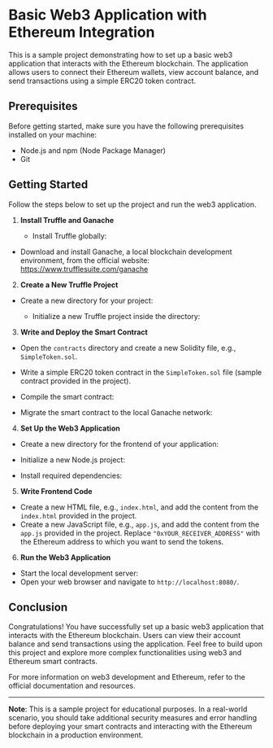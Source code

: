 # Basic Web3 Application with Ethereum Integration

This is a sample project demonstrating how to set up a basic web3 application that interacts with the Ethereum blockchain. The application allows users to connect their Ethereum wallets, view account balance, and send transactions using a simple ERC20 token contract.

## Prerequisites

Before getting started, make sure you have the following prerequisites installed on your machine:

- Node.js and npm (Node Package Manager)
- Git

## Getting Started

Follow the steps below to set up the project and run the web3 application.

1. **Install Truffle and Ganache**

   - Install Truffle globally:

- Download and install Ganache, a local blockchain development environment, from the official website: https://www.trufflesuite.com/ganache

2. **Create a New Truffle Project**

- Create a new directory for your project:

  - Initialize a new Truffle project inside the directory:
    
3. **Write and Deploy the Smart Contract**

- Open the `contracts` directory and create a new Solidity file, e.g., `SimpleToken.sol`.
- Write a simple ERC20 token contract in the `SimpleToken.sol` file (sample contract provided in the project).

- Compile the smart contract:

- Migrate the smart contract to the local Ganache network:

4. **Set Up the Web3 Application**

- Create a new directory for the frontend of your application:

- Initialize a new Node.js project:
- Install required dependencies:

5. **Write Frontend Code**

- Create a new HTML file, e.g., `index.html`, and add the content from the `index.html` provided in the project.
- Create a new JavaScript file, e.g., `app.js`, and add the content from the `app.js` provided in the project. Replace `"0xYOUR_RECEIVER_ADDRESS"` with the Ethereum address to which you want to send the tokens.

6. **Run the Web3 Application**

- Start the local development server:
- Open your web browser and navigate to `http://localhost:8080/`.

## Conclusion

Congratulations! You have successfully set up a basic web3 application that interacts with the Ethereum blockchain. Users can view their account balance and send transactions using the application. Feel free to build upon this project and explore more complex functionalities using web3 and Ethereum smart contracts.

For more information on web3 development and Ethereum, refer to the official documentation and resources.

---
**Note**: This is a sample project for educational purposes. In a real-world scenario, you should take additional security measures and error handling before deploying your smart contracts and interacting with the Ethereum blockchain in a production environment.
